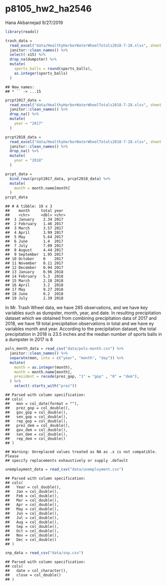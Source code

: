 p8105\_hw2\_ha2546
================
Hana Akbarnejad
9/27/2019

``` r
library(readxl)

trash_data = 
  read_excel("data/HealthyHarborWaterWheelTotals2018-7-28.xlsx", sheet = "Mr. Trash Wheel") %>% 
  janitor::clean_names() %>% 
  select(-x15) %>% 
  drop_na(dumpster) %>% 
  mutate(
    sports_balls = round(sports_balls),
    as.integer(sports_balls)
  )
```

    ## New names:
    ## * `` -> ...15

``` r
prcpt2017_data = 
  read_excel("data/HealthyHarborWaterWheelTotals2018-7-28.xlsx", sheet = "2017 Precipitation", skip = 1) %>% 
  janitor::clean_names() %>% 
  drop_na() %>% 
  mutate(
    year = "2017"
  )

prcpt2018_data = 
  read_excel("data/HealthyHarborWaterWheelTotals2018-7-28.xlsx", sheet = "2018 Precipitation", skip = 1) %>% 
  janitor::clean_names() %>% 
  drop_na() %>% 
  mutate(
    year = "2018"
  )

prcpt_data =
  bind_rows(prcpt2017_data, prcpt2018_data) %>%
  mutate(
    month = month.name[month]
  )
prcpt_data
```

    ## # A tibble: 19 x 3
    ##    month     total year 
    ##    <chr>     <dbl> <chr>
    ##  1 January    2.34 2017 
    ##  2 February   1.46 2017 
    ##  3 March      3.57 2017 
    ##  4 April      3.99 2017 
    ##  5 May        5.64 2017 
    ##  6 June       1.4  2017 
    ##  7 July       7.09 2017 
    ##  8 August     4.44 2017 
    ##  9 September  1.95 2017 
    ## 10 October    0    2017 
    ## 11 November   0.11 2017 
    ## 12 December   0.94 2017 
    ## 13 January    0.96 2018 
    ## 14 February   5.3  2018 
    ## 15 March      2.18 2018 
    ## 16 April      3.2  2018 
    ## 17 May        9.27 2018 
    ## 18 June       0.2  2018 
    ## 19 July       2.39 2018

In Mr. Trash Wheel data, we have 285 observations, and we have key
variables such as dumpster, month, year, and date. In resulting
precipitation dataset which we obtained from combining precipitation
data of 2017 and 2018, we have 19 total precipitation observations in
total and we have ey variables month and year. According to the
precipitation dataset, the total precipitation in 2018 is 23.5 inches
and the median number of sports balls in a dumpster in 2017 is 8

``` r
pols_month_data = read_csv("data/pols-month.csv") %>% 
  janitor::clean_names() %>%
  separate(mon, into = c("year", "month", "day")) %>% 
  mutate(
    month = as.integer(month),
    month = month.name[month],
    president = recode(prez_gop, "1" = "gop" , "0" = "dem"),
  ) %>% 
    select(-starts_with("prez"))
```

    ## Parsed with column specification:
    ## cols(
    ##   mon = col_date(format = ""),
    ##   prez_gop = col_double(),
    ##   gov_gop = col_double(),
    ##   sen_gop = col_double(),
    ##   rep_gop = col_double(),
    ##   prez_dem = col_double(),
    ##   gov_dem = col_double(),
    ##   sen_dem = col_double(),
    ##   rep_dem = col_double()
    ## )

    ## Warning: Unreplaced values treated as NA as .x is not compatible. Please
    ## specify replacements exhaustively or supply .default

``` r
unemployment_data = read_csv("data/unemployment.csv")
```

    ## Parsed with column specification:
    ## cols(
    ##   Year = col_double(),
    ##   Jan = col_double(),
    ##   Feb = col_double(),
    ##   Mar = col_double(),
    ##   Apr = col_double(),
    ##   May = col_double(),
    ##   Jun = col_double(),
    ##   Jul = col_double(),
    ##   Aug = col_double(),
    ##   Sep = col_double(),
    ##   Oct = col_double(),
    ##   Nov = col_double(),
    ##   Dec = col_double()
    ## )

``` r
snp_data = read_csv("data/snp.csv")
```

    ## Parsed with column specification:
    ## cols(
    ##   date = col_character(),
    ##   close = col_double()
    ## )
